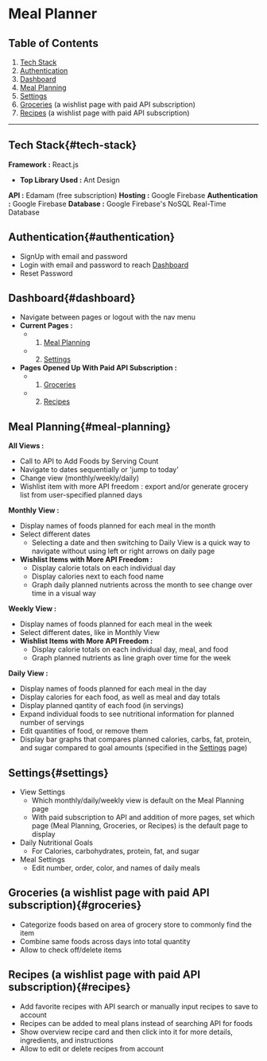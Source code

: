 # Meal Planner

## Table of Contents

1. [Tech Stack](#tech-stack)
2. [Authentication](#authentication)
3. [Dashboard](#dashboard)
4. [Meal Planning](#meal-planning)
5. [Settings](#settings)
6. [Groceries](#groceries) (a wishlist page with paid API subscription)
7. [Recipes](#recipes) (a wishlist page with paid API subscription)

---

## Tech Stack{#tech-stack}

**Framework :** React.js

- **Top Library Used :** Ant Design

**API :** Edamam (free subscription)
**Hosting :** Google Firebase
**Authentication :** Google Firebase
**Database :** Google Firebase's NoSQL Real-Time Database

## Authentication{#authentication}

- SignUp with email and password
- Login with email and password to reach [Dashboard](#dashboard)
- Reset Password

## Dashboard{#dashboard}

- Navigate between pages or logout with the nav menu
- **Current Pages :**
  - 1. [Meal Planning](#meal-planning)
  - 2. [Settings](#settings)
- **Pages Opened Up With Paid API Subscription :**
  - 1. [Groceries](#groceries)
  - 2. [Recipes](#recipes)

## Meal Planning{#meal-planning}

**All Views :**

- Call to API to Add Foods by Serving Count
- Navigate to dates sequentially or 'jump to today'
- Change view (monthly/weekly/daily)
- Wishlist item with more API freedom : export and/or generate grocery list from user-specified planned days

**Monthly View :**

- Display names of foods planned for each meal in the month
- Select different dates
  - Selecting a date and then switching to Daily View is a quick way to navigate without using left or right arrows on daily page
- **Wishlist Items with More API Freedom :**
  - Display calorie totals on each individual day
  - Display calories next to each food name
  - Graph daily planned nutrients across the month to see change over time in a visual way

**Weekly View :**

- Display names of foods planned for each meal in the week
- Select different dates, like in Monthly View
- **Wishlist Items with More API Freedom :**
  - Display calorie totals on each individual day, meal, and food
  - Graph planned nutrients as line graph over time for the week

**Daily View :**

- Display names of foods planned for each meal in the day
- Display calories for each food, as well as meal and day totals
- Display planned qantity of each food (in servings)
- Expand individual foods to see nutritional information for planned number of servings
- Edit quantities of food, or remove them
- Display bar graphs that compares planned calories, carbs, fat, protein, and sugar compared to goal amounts (specified in the [Settings](#settings) page)

## Settings{#settings}

- View Settings
  - Which monthly/daily/weekly view is default on the Meal Planning page
  - With paid subscription to API and addition of more pages, set which page (Meal Planning, Groceries, or Recipes) is the default page to display
- Daily Nutritional Goals
  - For Calories, carbohydrates, protein, fat, and sugar
- Meal Settings
  - Edit number, order, color, and names of daily meals

## Groceries (a wishlist page with paid API subscription){#groceries}

- Categorize foods based on area of grocery store to commonly find the item
- Combine same foods across days into total quantity
- Allow to check off/delete items

## Recipes (a wishlist page with paid API subscription){#recipes}

- Add favorite recipes with API search or manually input recipes to save to account
- Recipes can be added to meal plans instead of searching API for foods
- Show overview recipe card and then click into it for more details, ingredients, and instructions
- Allow to edit or delete recipes from account
